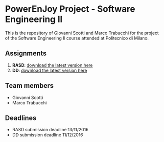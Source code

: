 # PowerEnJoy Project - Software Engineering II
This is the repository of Giovanni Scotti and Marco Trabucchi for the project of the Software Engineering II course attended at Politecnico di Milano.

## Assignments
1. **RASD**: [download the latest version here](https://github.com/GiovanniScotti/PowerEnjoy-SEII-Project-Scotti-Trabucchi/tree/master/DELIVERIES/RASD_11122016_v2.pdf)
2. **DD**: [download the latest version here](https://github.com/GiovanniScotti/PowerEnjoy-SEII-Project-Scotti-Trabucchi/tree/master/DELIVERIES/DD_11122016_v1.pdf)

## Team members
* Giovanni Scotti
* Marco Trabucchi

## Deadlines
* RASD submission deadline 13/11/2016
* DD submission deadline 11/12/2016